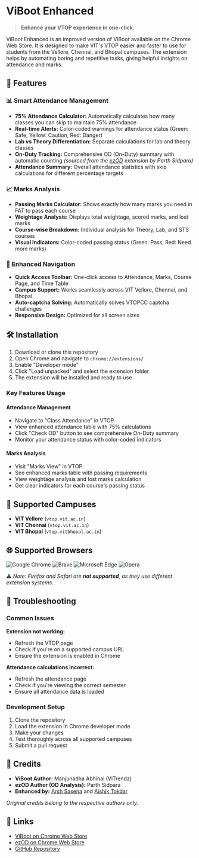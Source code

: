 # ViBoot Enhanced

> **Enhance your VTOP experience in one-click.**

ViBoot Enhanced is an improved version of ViBoot available on the Chrome Web Store. It is designed to make VIT's VTOP easier and faster to use for students from the Vellore, Chennai, and Bhopal campuses. The extension helps by automating boring and repetitive tasks, giving helpful insights on attendance and marks.

## 🚀 Features

### 📊 **Smart Attendance Management**

- **75% Attendance Calculator:** Automatically calculates how many classes you can skip to maintain 75% attendance
- **Real-time Alerts:** Color-coded warnings for attendance status (Green: Safe, Yellow: Caution, Red: Danger)
- **Lab vs Theory Differentiation:** Separate calculations for lab and theory classes
- **On-Duty Tracking:** Comprehensive OD (On-Duty) summary with automatic counting _(sourced from the [ezOD](https://chromewebstore.google.com/detail/ezod/hcjjembkbilgkojhpapcffibhandgokh) extension by Parth Sidpara)_
- **Attendance Summary:** Overall attendance statistics with skip calculations for different percentage targets

### 📈 **Marks Analysis**

- **Passing Marks Calculator:** Shows exactly how many marks you need in FAT to pass each course
- **Weightage Analysis:** Displays total weightage, scored marks, and lost marks
- **Course-wise Breakdown:** Individual analysis for Theory, Lab, and STS courses
- **Visual Indicators:** Color-coded passing status (Green: Pass, Red: Need more marks)

### 🎯 **Enhanced Navigation**

- **Quick Access Toolbar:** One-click access to Attendance, Marks, Course Page, and Time Table
- **Campus Support:** Works seamlessly across VIT Vellore, Chennai, and Bhopal
- **Auto-captcha Solving:** Automatically solves VTOPCC captcha challenges
- **Responsive Design:** Optimized for all screen sizes

## 🛠️ Installation

1. Download or clone this repository
2. Open Chrome and navigate to `chrome://extensions/`
3. Enable "Developer mode"
4. Click "Load unpacked" and select the extension folder
5. The extension will be installed and ready to use

### Key Features Usage

#### Attendance Management

- Navigate to "Class Attendance" in VTOP
- View enhanced attendance table with 75% calculations
- Click "Check OD" button to see comprehensive On-Duty summary
- Monitor your attendance status with color-coded indicators

#### Marks Analysis

- Visit "Marks View" in VTOP
- See enhanced marks table with passing requirements
- View weightage analysis and lost marks calculation
- Get clear indicators for each course's passing status

## 🏫 Supported Campuses

- **VIT Vellore** (`vtop.vit.ac.in`)
- **VIT Chennai** (`vtop.vit.ac.in`)
- **VIT Bhopal** (`vtop.vitbhopal.ac.in`)

## 🌐 Supported Browsers

![Google Chrome](https://img.shields.io/badge/Google%20Chrome-4285F4?style=for-the-badge&logo=GoogleChrome&logoColor=white)
![Brave](https://img.shields.io/badge/Brave-FB542B?style=for-the-badge&logo=Brave&logoColor=white)
![Microsoft Edge](https://img.shields.io/badge/Microsoft%20Edge-0078D7?style=for-the-badge&logo=Microsoft-edge&logoColor=white)
![Opera](https://img.shields.io/badge/Opera-FF1B2D?style=for-the-badge&logo=Opera&logoColor=white)

⚠️ _Note: Firefox and Safari are **not supported**, as they use different extension systems._

## 🐛 Troubleshooting

### Common Issues

**Extension not working:**

- Refresh the VTOP page
- Check if you're on a supported campus URL
- Ensure the extension is enabled in Chrome

**Attendance calculations incorrect:**

- Refresh the attendance page
- Check if you're viewing the correct semester
- Ensure all attendance data is loaded

### Development Setup

1. Clone the repository
2. Load the extension in Chrome developer mode
3. Make your changes
4. Test thoroughly across all supported campuses
5. Submit a pull request

## 👥 Credits

- **ViBoot Author:** Manjunadha Abhinai (ViTrendz)
- **ezOD Author (OD Analysis):** Parth Sidpara
- **Enhanced by:** [Arsh Saxena](https://www.github.com/arshsaxena) and [Aishik Tokdar](https://www.github.com/AishikTokdar)

_Original credits belong to the respective authors only._

## 🔗 Links

- [ViBoot on Chrome Web Store](https://chromewebstore.google.com/detail/viboot/mhbflefepokengbccinkmfhokjkphbol)
- [ezOD on Chrome Web Store](https://chromewebstore.google.com/detail/ezod/hcjjembkbilgkojhpapcffibhandgokh)
- [GitHub Repository](https://github.com/arshsaxena/ViBoot-Enhanced)
